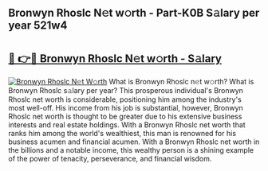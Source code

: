 ## Bronwyn Rhoslc N𝚎t w𝚘rth - Part-K0B S𝚊lary per year 521w4

# <h2><a href="http://gc21vt.nevu.top/?p=Bronwyn+Rhoslc">🔗 👉🔴 Bronwyn Rhoslc N𝚎t w𝚘rth - S𝚊lary</a></h2>

[![Bronwyn Rhoslc N𝚎t W𝚘rth](https://i.imgur.com/Oavwk0R.jpeg)](http://gc21vt.nevu.top/?p=Bronwyn+Rhoslc)
What is Bronwyn Rhoslc n𝚎t w𝚘rth? What is Bronwyn Rhoslc s𝚊lary per year?
This prosperous individual's Bronwyn Rhoslc net worth is considerable, positioning him among the industry's most well-off. His income from his job is substantial, however, Bronwyn Rhoslc net worth is thought to be greater due to his extensive business interests and real estate holdings. With a Bronwyn Rhoslc net worth that ranks him among the world's wealthiest, this man is renowned for his business acumen and financial acumen. With a Bronwyn Rhoslc net worth in the billions and a notable income, this wealthy person is a shining example of the power of tenacity, perseverance, and financial wisdom.
